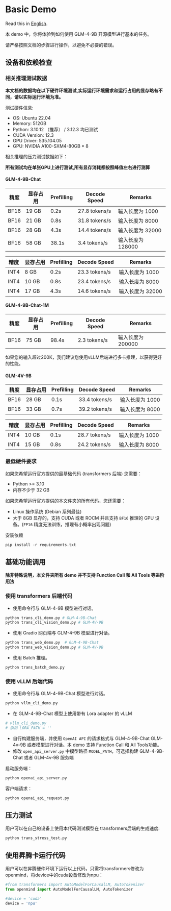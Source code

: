 # Basic Demo

Read this in [English](README_en.md).

本 demo 中，你将体验到如何使用 GLM-4-9B 开源模型进行基本的任务。

请严格按照文档的步骤进行操作，以避免不必要的错误。

## 设备和依赖检查

### 相关推理测试数据

**本文档的数据均在以下硬件环境测试,实际运行环境需求和运行占用的显存略有不同，请以实际运行环境为准。**

测试硬件信息:

+ OS: Ubuntu 22.04
+ Memory: 512GB
+ Python: 3.10.12 （推荐） / 3.12.3 均已测试
+ CUDA Version:  12.3
+ GPU Driver: 535.104.05
+ GPU: NVIDIA A100-SXM4-80GB * 8

相关推理的压力测试数据如下：

**所有测试均在单张GPU上进行测试,所有显存消耗都按照峰值左右进行测算**

#### GLM-4-9B-Chat

| 精度   | 显存占用  | Prefilling | Decode Speed  | Remarks      |
|------|-------|------------|---------------|--------------|
| BF16 | 19 GB | 0.2s       | 27.8 tokens/s | 输入长度为 1000   |
| BF16 | 21 GB | 0.8s       | 31.8 tokens/s | 输入长度为 8000   |
| BF16 | 28 GB | 4.3s       | 14.4 tokens/s | 输入长度为 32000  |
| BF16 | 58 GB | 38.1s      | 3.4  tokens/s | 输入长度为 128000 |

| 精度   | 显存占用  | Prefilling | Decode Speed  | Remarks     |
|------|-------|------------|---------------|-------------|
| INT4 | 8 GB  | 0.2s       | 23.3 tokens/s | 输入长度为 1000  |
| INT4 | 10 GB | 0.8s       | 23.4 tokens/s | 输入长度为 8000  |
| INT4 | 17 GB | 4.3s       | 14.6 tokens/s | 输入长度为 32000 |

#### GLM-4-9B-Chat-1M

| 精度   | 显存占用  | Prefilling | Decode Speed | Remarks      |
|------|-------|------------|--------------|--------------|
| BF16 | 75 GB | 98.4s      | 2.3 tokens/s | 输入长度为 200000 |

如果您的输入超过200K，我们建议您使用vLLM后端进行多卡推理，以获得更好的性能。

#### GLM-4V-9B

| 精度   | 显存占用  | Prefilling | Decode Speed  | Remarks    |
|------|-------|------------|---------------|------------|
| BF16 | 28 GB | 0.1s       | 33.4 tokens/s | 输入长度为 1000 |
| BF16 | 33 GB | 0.7s       | 39.2 tokens/s | 输入长度为 8000 |

| 精度   | 显存占用  | Prefilling | Decode Speed  | Remarks    |
|------|-------|------------|---------------|------------|
| INT4 | 10 GB | 0.1s       | 28.7 tokens/s | 输入长度为 1000 |
| INT4 | 15 GB | 0.8s       | 24.2 tokens/s | 输入长度为 8000 |

### 最低硬件要求

如果您希望运行官方提供的最基础代码 (transformers 后端) 您需要：

+ Python >= 3.10
+ 内存不少于 32 GB

如果您希望运行官方提供的本文件夹的所有代码，您还需要：

+ Linux 操作系统 (Debian 系列最佳)
+ 大于 8GB 显存的，支持 CUDA 或者 ROCM 并且支持 `BF16` 推理的 GPU 设备。(`FP16` 精度无法训练，推理有小概率出现问题)

安装依赖

```py
pip install -r requirements.txt
```

## 基础功能调用

**除非特殊说明，本文件夹所有 demo 并不支持 Function Call 和 All Tools 等进阶用法**

### 使用 transformers 后端代码

+ 使用命令行与 GLM-4-9B 模型进行对话。

```py
python trans_cli_demo.py # GLM-4-9B-Chat
python trans_cli_vision_demo.py # GLM-4V-9B
```

+ 使用 Gradio 网页端与 GLM-4-9B 模型进行对话。

```py
python trans_web_demo.py  # GLM-4-9B-Chat
python trans_web_vision_demo.py # GLM-4V-9B
```

+ 使用 Batch 推理。

```py
python trans_batch_demo.py
```

### 使用 vLLM 后端代码

+ 使用命令行与 GLM-4-9B-Chat 模型进行对话。

```py
python vllm_cli_demo.py
```

+ 在 GLM-4-9B-Chat 模型上使用带有 Lora adapter 的 vLLM
```py
# vllm_cli_demo.py
# 添加 LORA_PATH = ''
```

  
+ 自行构建服务端，并使用 `OpenAI API` 的请求格式与 GLM-4-9B-Chat GLM-4v-9B 或者模型进行对话。本 demo 支持 Function Call 和 All Tools功能。
+ 修改 `open_api_server.py` 中模型路径 `MODEL_PATH`，可选择构建 GLM-4-9B-Chat 或者 GLM-4v-9B 服务端

启动服务端：

```py
python openai_api_server.py
```

客户端请求：

```py
python openai_api_request.py
```

## 压力测试

用户可以在自己的设备上使用本代码测试模型在 transformers后端的生成速度:

```py
python trans_stress_test.py
```

## 使用昇腾卡运行代码

用户可以在昇腾硬件环境下运行以上代码，只需将transformers修改为openmind，将device中的cuda设备修改为npu：

```py
#from transformers import AutoModelForCausalLM, AutoTokenizer
from openmind import AutoModelForCausalLM, AutoTokenizer

#device = 'cuda'
device = 'npu'
```

